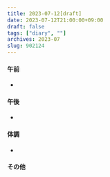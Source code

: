 ```yaml
---
title: 2023-07-12[draft]
date: 2023-07-12T21:00:00+09:00
draft: false
tags: ["diary", ""]
archives: 2023-07
slug: 902124
---
```

#### 午前
- 
#### 午後
- 
#### 体調
- 
#### その他